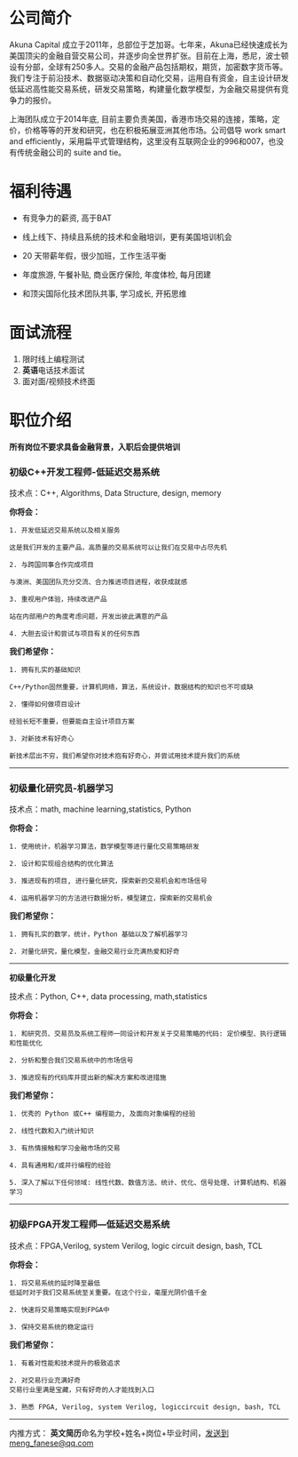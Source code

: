 # 公司简介
Akuna Capital 成立于2011年，总部位于芝加哥。七年来，Akuna已经快速成长为美国顶尖的金融自营交易公司，并逐步向全世界扩张。目前在上海，悉尼，波士顿设有分部，全球有250多人。交易的金融产品包括期权，期货，加密数字货币等。我们专注于前沿技术、数据驱动决策和自动化交易，运用自有资金，自主设计研发低延迟高性能交易系统，研发交易策略，构建量化数学模型，为金融交易提供有竞争力的报价。

 

上海团队成立于2014年底, 目前主要负责美国，香港市场交易的连接，策略，定价，价格等等的开发和研究，也在积极拓展亚洲其他市场。公司倡导 work smart and efficiently，采用扁平式管理结构，这里没有互联网企业的996和007，也没有传统金融公司的 suite and tie。



# 福利待遇

- 有竞争力的薪资, 高于BAT

- 线上线下、持续且系统的技术和金融培训，更有美国培训机会

- 20 天带薪年假，很少加班，工作生活平衡

- 年度旅游, 午餐补贴, 商业医疗保险, 年度体检, 每月团建

- 和顶尖国际化技术团队共事, 学习成长, 开拓思维

#  面试流程
1. 限时线上编程测试
2. **英语**电话技术面试
3. 面对面/视频技术终面

# 职位介绍
**所有岗位不要求具备金融背景，入职后会提供培训**

### 初级C++开发工程师-低延迟交易系统

技术点：C++, Algorithms, Data Structure, design, memory

**你将会：**
```
1. 开发低延迟交易系统以及相关服务

这是我们开发的主要产品，高质量的交易系统可以让我们在交易中占尽先机

2. 与跨国同事合作完成项目

与澳洲、美国团队充分交流、合力推进项目进程，收获成就感

3. 重视用户体验，持续改进产品

站在内部用户的角度考虑问题，开发出彼此满意的产品

4. 大胆去设计和尝试与项目有关的任何东西
```
**我们希望你：**
```
1. 拥有扎实的基础知识

C++/Python固然重要，计算机网络，算法，系统设计，数据结构的知识也不可或缺

2. 懂得如何做项目设计

经验长短不重要，但要能自主设计项目方案

3. 对新技术有好奇心

新技术层出不穷，我们希望你对技术抱有好奇心，并尝试用技术提升我们的系统
```
---

### 初级量化研究员-机器学习

技术点：math, machine learning,statistics, Python

**你将会：**
```
1. 使用统计，机器学习算法，数学模型等进行量化交易策略研发

2. 设计和实现组合结构的优化算法

3. 推进现有的项目, 进行量化研究，探索新的交易机会和市场信号

4. 运用机器学习的方法进行数据分析，模型建立，探索新的交易机会
```

**我们希望你：**
```
1. 拥有扎实的数学，统计，Python 基础以及了解机器学习

2. 对量化研究，量化模型，金融交易行业充满热爱和好奇
```
---

**初级量化开发**

技术点：Python, C++, data processing, math,statistics

**你将会：**
```
1. 和研究员、交易员及系统工程师一同设计和开发关于交易策略的代码: 定价模型、执行逻辑和性能优化

2. 分析和整合我们交易系统中的市场信号

3. 推进现有的代码库并提出新的解决方案和改进措施
```
**我们希望你：**
```
1. 优秀的 Python 或C++ 编程能力, 及面向对象编程的经验

2. 线性代数和入门统计知识

3. 有热情接触和学习金融市场的交易

4. 具有通用和/或并行编程的经验

5. 深入了解以下任何领域: 线性代数、数值方法、统计、优化、信号处理、计算机结构、机器学习
```
  ---

### 初级FPGA开发工程师—低延迟交易系统

技术点：FPGA,Verilog, system Verilog, logic circuit design, bash, TCL

**你将会：**
```
1. 将交易系统的延时降至最低  
低延时对于我们交易系统至关重要。在这个行业，毫厘光阴价值千金

2. 快速将交易策略实现到FPGA中

3. 保持交易系统的稳定运行
```
**我们希望你：**
```
1. 有着对性能和技术提升的极致追求

2. 对交易行业充满好奇  
交易行业里满是宝藏，只有好奇的人才能找到入口

3. 熟悉 FPGA, Verilog, system Verilog, logiccircuit design, bash, TCL
```
---
内推方式： **英文简历**命名为学校+姓名+岗位+毕业时间，发送到meng_fanese@qq.com

